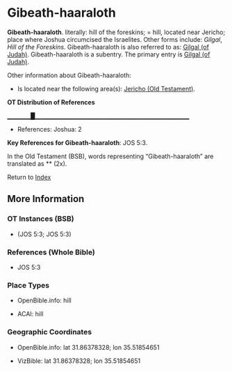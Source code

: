 # Gibeath-haaraloth
**Gibeath-haaraloth**. 
literally: hill of the foreskins; = hill, located near Jericho; place where Joshua circumcised the Israelites. 
Other forms include: 
*Gilgal*, *Hill of the Foreskins*. 
Gibeath-haaraloth is also referred to as: 
[Gilgal (of Judah)](Gilgal.2.md). 
Gibeath-haaraloth is a subentry. The primary entry is 
[Gilgal (of Judah)](Gilgal.2.md). 




Other information about Gibeath-haaraloth:


* Is located near the following area(s): 
[Jericho (Old Testament)](Jericho.md). 


**OT Distribution of References**

▁▁▁▁▁█▁▁▁▁▁▁▁▁▁▁▁▁▁▁▁▁▁▁▁▁▁▁▁▁▁▁▁▁▁▁▁▁▁
* References: Joshua: 2



**Key References for Gibeath-haaraloth**: 
JOS 5:3. 


In the Old Testament (BSB), words representing “Gibeath-haaraloth” are translated as 
** (2x). 




Return to [Index](00-Index.md)

## More Information

### OT Instances (BSB)

*  (JOS 5:3; JOS 5:3)



### References (Whole Bible)

* JOS 5:3


### Place Types

* OpenBible.info: hill

* ACAI: hill



### Geographic Coordinates

* OpenBible.info: lat 31.86378328; lon 35.51854651

* VizBible: lat 31.86378328; lon 35.51854651




